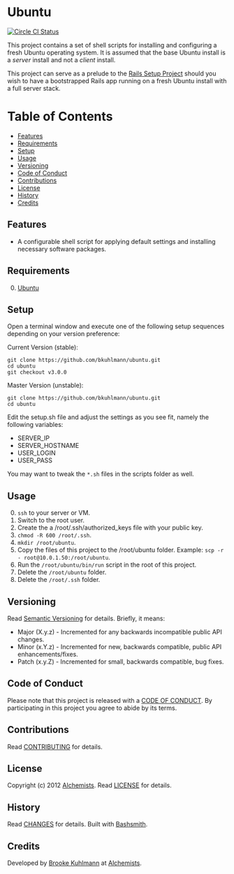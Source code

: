 # Ubuntu

[![Circle CI Status](https://circleci.com/gh/bkuhlmann/ubuntu.svg?style=svg)](https://circleci.com/gh/bkuhlmann/ubuntu)

This project contains a set of shell scripts for installing and configuring a fresh Ubuntu operating
system. It is assumed that the base Ubuntu install is a _server_ install and not a _client_ install.

This project can serve as a prelude to the [Rails Setup Project](https://github.com/bkuhlmann/rails_setup_template)
should you wish to have a bootstrapped Rails app running on a fresh Ubuntu install with a full
server stack.

<!-- Tocer[start]: Auto-generated, don't remove. -->

# Table of Contents

- [Features](#features)
- [Requirements](#requirements)
- [Setup](#setup)
- [Usage](#usage)
- [Versioning](#versioning)
- [Code of Conduct](#code-of-conduct)
- [Contributions](#contributions)
- [License](#license)
- [History](#history)
- [Credits](#credits)

<!-- Tocer[finish]: Auto-generated, don't remove. -->

## Features

- A configurable shell script for applying default settings and installing necessary software
  packages.

## Requirements

0. [Ubuntu](http://www.ubuntu.com)

## Setup

Open a terminal window and execute one of the following setup sequences depending on your version
preference:

Current Version (stable):

    git clone https://github.com/bkuhlmann/ubuntu.git
    cd ubuntu
    git checkout v3.0.0

Master Version (unstable):

    git clone https://github.com/bkuhlmann/ubuntu.git
    cd ubuntu

Edit the setup.sh file and adjust the settings as you see fit, namely the following variables:

- SERVER_IP
- SERVER_HOSTNAME
- USER_LOGIN
- USER_PASS

You may want to tweak the `*.sh` files in the scripts folder as well.

## Usage

0. `ssh` to your server or VM.
0. Switch to the root user.
0. Create the a /root/.ssh/authorized_keys file with your public key.
0. `chmod -R 600 /root/.ssh`.
0. `mkdir /root/ubuntu`.
0. Copy the files of this project to the /root/ubuntu folder. Example:
   `scp -r - root@10.0.1.50:/root/ubuntu`.
0. Run the `/root/ubuntu/bin/run` script in the root of this project.
0. Delete the `/root/ubuntu` folder.
0. Delete the `/root/.ssh` folder.

## Versioning

Read [Semantic Versioning](http://semver.org) for details. Briefly, it means:

- Major (X.y.z) - Incremented for any backwards incompatible public API changes.
- Minor (x.Y.z) - Incremented for new, backwards compatible, public API enhancements/fixes.
- Patch (x.y.Z) - Incremented for small, backwards compatible, bug fixes.

## Code of Conduct

Please note that this project is released with a [CODE OF CONDUCT](CODE_OF_CONDUCT.md). By
participating in this project you agree to abide by its terms.

## Contributions

Read [CONTRIBUTING](CONTRIBUTING.md) for details.

## License

Copyright (c) 2012 [Alchemists](https://www.alchemists.io).
Read [LICENSE](LICENSE.md) for details.

## History

Read [CHANGES](CHANGES.md) for details.
Built with [Bashsmith](https://github.com/bkuhlmann/bashsmith).

## Credits

Developed by [Brooke Kuhlmann](https://www.alchemists.io) at
[Alchemists](https://www.alchemists.io).
